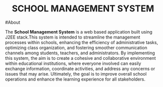 <h1 align="center">
SCHOOL MANAGEMENT SYSTEM
</h1>

#About

The <strong>School Management System</strong> is a web based application built using J2EE stack.This system is intended to streamline the management processes within schools,
enhancing the efficiency of administrative tasks, optimizing class organization, and fostering smoother communication channels among students, 
teachers, and administrators. By implementing this system, the aim is to create a cohesive and collaborative environment within educational institutions,
where everyone involved can easily exchange information, coordinate activities, and address any concerns or issues that may arise. Ultimately,
the goal is to improve overall school operations and enhance the learning experience for all stakeholders.
